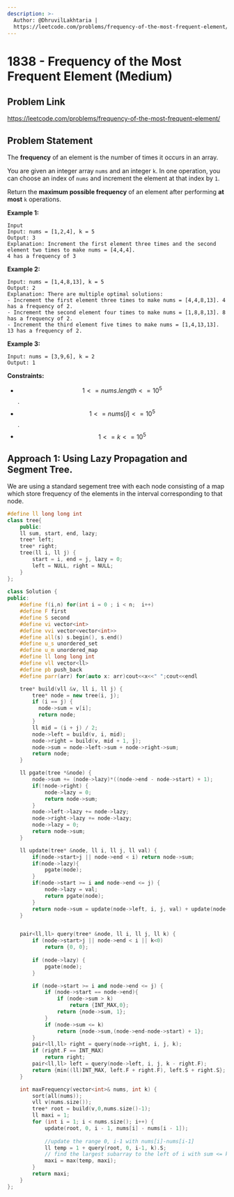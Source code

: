 ```yaml
---
description: >-
  Author: @DhruvilLakhtaria |
  https://leetcode.com/problems/frequency-of-the-most-frequent-element/
---
```


# 1838 - Frequency of the Most Frequent Element (Medium)

## Problem Link

https://leetcode.com/problems/frequency-of-the-most-frequent-element/

## Problem Statement
The **frequency** of an element is the number of times it occurs in an array.

You are given an integer array `nums` and an integer `k`. In one operation, you can choose an index of `nums` and increment the element at that index by `1`.

Return the **maximum possible frequency** of an element after performing **at most** `k` operations.

**Example 1:**

```
Input
Input: nums = [1,2,4], k = 5
Output: 3
Explanation: Increment the first element three times and the second element two times to make nums = [4,4,4].
4 has a frequency of 3
```

**Example 2:**

```
Input: nums = [1,4,8,13], k = 5
Output: 2
Explanation: There are multiple optimal solutions:
- Increment the first element three times to make nums = [4,4,8,13]. 4 has a frequency of 2.
- Increment the second element four times to make nums = [1,8,8,13]. 8 has a frequency of 2.
- Increment the third element five times to make nums = [1,4,13,13]. 13 has a frequency of 2.
```

**Example 3:**

```
Input: nums = [3,9,6], k = 2
Output: 1
```

**Constraints:**

* $$1 <= nums.length <= 10^5$$.
* $$1 <= nums[i] <= 10^5$$.
* $$1 <= k <= 10^5$$

## Approach 1: Using Lazy Propagation and Segment Tree.
We are using a standard segement tree with each node consisting of a map which store frequency of the elements in the interval corresponding to that node.

<Tabs>
<TabItem value="CPP" label="CPP">
<SolutionAuthor name="@DhruvilLakhtaria"/>

```cpp
#define ll long long int
class tree{
    public:
    ll sum, start, end, lazy;
    tree* left;
    tree* right;
    tree(ll i, ll j) {
        start = i, end = j, lazy = 0;
        left = NULL, right = NULL;
    }
};
 
class Solution {
public:
    #define f(i,n) for(int i = 0 ; i < n;  i++)
    #define F first
    #define S second
    #define vi vector<int>
    #define vvi vector<vector<int>>
    #define all(s) s.begin(), s.end()
    #define u_s unordered_set
    #define u_m unordered_map
    #define ll long long int
    #define vll vector<ll>
    #define pb push_back
    #define parr(arr) for(auto x: arr)cout<<x<<" ";cout<<endl

    tree* build(vll &v, ll i, ll j) {
        tree* node = new tree(i, j);
        if (i == j) {
          node->sum = v[i];
          return node;
        }
        ll mid = (i + j) / 2;
        node->left = build(v, i, mid);
        node->right = build(v, mid + 1, j);
        node->sum = node->left->sum + node->right->sum;
        return node;
    }

    ll pgate(tree *&node) {
        node->sum += (node->lazy)*((node->end - node->start) + 1);
        if(!node->right) {
            node->lazy = 0;
            return node->sum;
        }
        node->left->lazy += node->lazy;
        node->right->lazy += node->lazy;
        node->lazy = 0;
        return node->sum;
    }

    ll update(tree* &node, ll i, ll j, ll val) {
        if(node->start>j || node->end < i) return node->sum;
        if(node->lazy){
            pgate(node);    
        }
        if(node->start >= i and node->end <= j) {
            node->lazy = val;
            return pgate(node);
        }
        return node->sum = update(node->left, i, j, val) + update(node->right, i, j, val);
    }


    pair<ll,ll> query(tree* &node, ll i, ll j, ll k) {
        if (node->start>j || node->end < i || k<0)
            return {0, 0};
        
        if (node->lazy) {
            pgate(node);
        }

        if (node->start >= i and node->end <= j) {
            if (node->start == node->end){
                if (node->sum > k)
                    return {INT_MAX,0};
                return {node->sum, 1};
            }
            if (node->sum <= k) 
                return {node->sum,(node->end-node->start) + 1};
        } 
        pair<ll,ll> right = query(node->right, i, j, k);
        if (right.F == INT_MAX)
            return right;
        pair<ll,ll> left = query(node->left, i, j, k - right.F);
        return {min((ll)INT_MAX, left.F + right.F), left.S + right.S};
    }

    int maxFrequency(vector<int>& nums, int k) {
        sort(all(nums));
        vll v(nums.size());
        tree* root = build(v,0,nums.size()-1);
        ll maxi = 1;
        for (int i = 1; i < nums.size(); i++) {
            update(root, 0, i - 1, nums[i] - nums[i - 1]); 
            
            //update the range 0, i-1 with nums[i]-nums[i-1]
            ll temp = 1 + query(root, 0, i-1, k).S;
            // find the largest subarray to the left of i with sum <= k
            maxi = max(temp, maxi);
        }
        return maxi;
    }
};
```
</TabItem>
</Tabs>